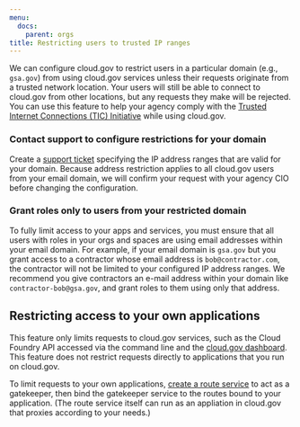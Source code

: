 ```yaml
---
menu:
  docs:
    parent: orgs
title: Restricting users to trusted IP ranges
---
```


We can configure cloud.gov to restrict users in a particular domain (e.g., `gsa.gov`) from using cloud.gov services unless their requests originate from a trusted network location. Your users will still be able to connect to cloud.gov from other locations, but any requests they make will be rejected. You can use this feature to help your agency comply with the [Trusted Internet Connections (TIC) Initiative](https://www.dhs.gov/trusted-internet-connections) while using cloud.gov. 

### Contact support to configure restrictions for your domain
Create a [support ticket](mailto:cloud-gov-support@gsa.gov?body=Email%20domain%3A%0A%0AEgress%20IP%20ranges%3A%0A%0AAgency%20CIO%3A%0A) specifying the IP address ranges that are valid for your domain. Because address restriction applies to all cloud.gov users from your email domain, we will confirm your request with your agency CIO before changing the configuration.

### Grant roles only to users from your restricted domain
To fully limit access to your apps and services, you must ensure that all users with roles in your orgs and spaces are using email addresses within your email domain. For example, if your email domain is `gsa.gov` but you grant access to a contractor whose email address is `bob@contractor.com`, the contractor will not be limited to your configured IP address ranges. We recommend you give contractors an e-mail address within your domain like `contractor-bob@gsa.gov`, and grant roles to them using only that address.

## Restricting access to your own applications
This feature only limits requests to cloud.gov services, such as the Cloud Foundry API accessed via the command line and the [cloud.gov dashboard](https://dashboard.fr.cloud.gov). This feature does not restrict requests directly to applications that you run on cloud.gov. 

To limit requests to your own applications, [create a route service](https://docs.cloudfoundry.org/services/route-services.html#introduction) to act as a gatekeeper, then bind the gatekeeper service to the routes bound to your application. (The route service itself can run as an appliation in cloud.gov that proxies according to your needs.)
